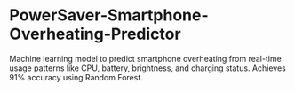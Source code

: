 # PowerSaver-Smartphone-Overheating-Predictor
Machine learning model to predict smartphone overheating from real-time usage patterns like CPU, battery, brightness, and charging status. Achieves 91% accuracy using Random Forest.
